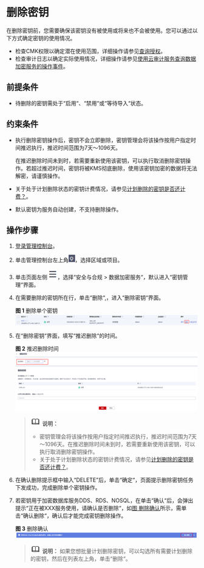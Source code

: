 # 删除密钥<a name="dew_01_0031"></a>

在删除密钥前，您需要确保该密钥没有被使用或将来也不会被使用。您可以通过以下方式确定密钥的使用情况。

-   检查CMK权限以确定潜在使用范围，详细操作请参见[查询授权](查询授权.md)。
-   检查审计日志以确定实际使用情况，详细操作请参见[使用云审计服务查询数据加密服务的操作事件](使用云审计服务查询数据加密服务的操作事件.md)。

## 前提条件<a name="section2256777914731"></a>

-   待删除的密钥需处于“启用“、“禁用“或“等待导入“状态。

## 约束条件<a name="section1716645918216"></a>

-   执行删除密钥操作后，密钥不会立即删除，密钥管理会将该操作按用户指定时间推迟执行，推迟时间范围为7天～1096天。

    在推迟删除时间未到时，若需要重新使用该密钥，可以执行取消删除密钥操作。若超过推迟时间，密钥将被KMS彻底删除，使用该密钥加密的数据将无法解密，请谨慎操作。

-   关于处于计划删除状态的密钥计费情况，请参见[计划删除的密钥是否还计费？](https://support.huaweicloud.com/dew_faq/dew_01_0126.html)。
-   默认密钥为服务自动创建，不支持删除操作。

## 操作步骤<a name="section2756238314925"></a>

1.  [登录管理控制台](https://console.huaweicloud.com)。
2.  单击管理控制台左上角![](figures/icon_region.png)，选择区域或项目。
3.  单击页面左侧![](figures/icon-servicelist.png)，选择“安全与合规  \>  数据加密服务“，默认进入“密钥管理“界面。
4.  在需要删除的密钥所在行，单击“删除“,，进入“删除密钥“界面。

    **图 1**  删除单个密钥<a name="fig60323275152858"></a>  
    ![](figures/删除单个密钥.png "删除单个密钥")

5.  在“删除密钥“界面，填写“推迟删除“的时间。

    **图 2**  推迟删除时间<a name="fig1174078175555"></a>  
    ![](figures/推迟删除时间.png "推迟删除时间")

    >![](public_sys-resources/icon-note.gif) **说明：** 
    >-   密钥管理会将该操作按用户指定时间推迟执行，推迟时间范围为7天～1096天。在推迟删除时间未到时，若需要重新使用该密钥，可以执行取消删除密钥操作。
    >-   关于处于计划删除状态的密钥计费情况，请参见[计划删除的密钥是否还计费？](https://support.huaweicloud.com/dew_faq/dew_01_0126.html)。

6.  在确认删除提示框中输入“DELETE”后，单击“确定“，页面提示删除密钥任务下发成功，完成删除单个密钥操作。
7.  若密钥用于加密数据库服务DDS、RDS、NOSQL，在单击“确认“后，会弹出提示“正在被XXX服务使用，请确认是否删除“，如[图 删除确认](#fig8184217374)所示，需单击“确认删除“，确认后才能完成密钥删除操作。

    **图 3**  删除确认<a name="fig8184217374"></a>  
    ![](figures/删除确认.png "删除确认")

    >![](public_sys-resources/icon-note.gif) **说明：** 
    >如果您想批量计划删除密钥，可以勾选所有需要计划删除的密钥，然后在列表左上角，单击“删除“。

